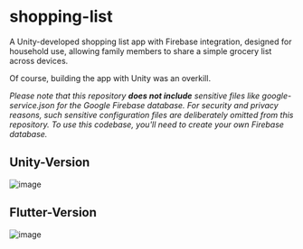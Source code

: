 # shopping-list
A Unity-developed shopping list app with Firebase integration, designed for household use, allowing family members to share a simple grocery list across devices.

Of course, building the app with Unity was an overkill.

_Please note that this repository __does not include__ sensitive files like google-service.json for the Google Firebase database. For security and privacy reasons, such sensitive configuration files are deliberately omitted from this repository. To use this codebase, you'll need to create your own Firebase database._

## Unity-Version
![image](https://github.com/markus-senger/shopping-list/assets/77236323/d43ff00e-84c5-4abb-9026-a77ef33cdb8d)

## Flutter-Version
![image](https://github.com/markus-senger/shopping-list/assets/77236323/b57a9a3d-a9a6-4bc0-9b3c-065c857be541)













